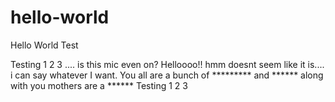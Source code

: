 # hello-world
Hello World Test

Testing 1 2 3 .... is this mic even on? Helloooo!! hmm doesnt seem like it is.... i can say whatever I want.
You all are a bunch of ********* and ****** along with you mothers are a ****** 
 Testing 1 2 3

